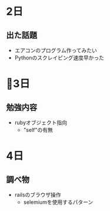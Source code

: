 # 2日
## 出た話題
- エアコンのプログラム作ってみたい
- Pythonのスクレイピング速度早かった

# 3日
## 勉強内容
- rubyオブジェクト指向
    - "self"の有無

# 4日
## 調べ物
- railsのブラウザ操作
    - selemiumを使用するパターン